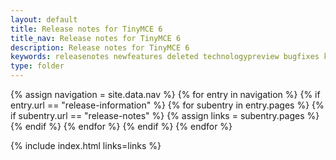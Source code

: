 ```yaml
---
layout: default
title: Release notes for TinyMCE 6
title_nav: Release notes for TinyMCE 6
description: Release notes for TinyMCE 6
keywords: releasenotes newfeatures deleted technologypreview bugfixes knownissues
type: folder
---
```


{% assign navigation = site.data.nav %}
{% for entry in navigation %}
  {% if entry.url == "release-information" %}
    {% for subentry in entry.pages %}
      {% if subentry.url == "release-notes" %}
        {% assign links = subentry.pages %}
      {% endif %}
    {% endfor %}
  {% endif %}
{% endfor %}

{% include index.html links=links %}